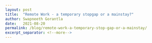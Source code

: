 ```yaml
---
layout: post
title:  "Remote Work - a temporary stopgap or a mainstay?"
author: Swapneeth Gorantla
date:   2021-08-20
permalink: /blog/remote-work-a-temporary-stop-gap-or-a-mainstay/
excerpt_separator: <!--more-->
---
```


